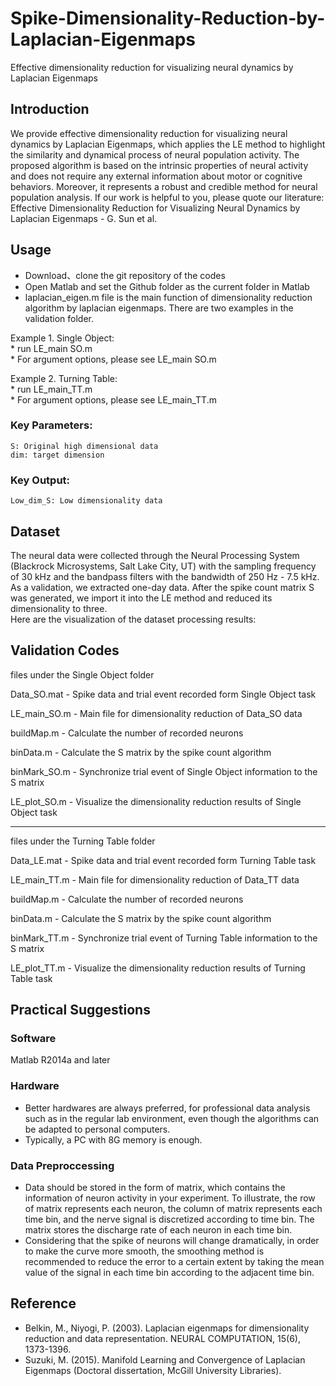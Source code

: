 # Spike-Dimensionality-Reduction-by-Laplacian-Eigenmaps
Effective dimensionality reduction for visualizing neural dynamics by Laplacian Eigenmaps

## Introduction

We provide effective dimensionality reduction for visualizing neural dynamics by Laplacian Eigenmaps, which applies the LE method to highlight the similarity and dynamical process of neural population activity. The proposed algorithm is based on the intrinsic properties of neural activity and does not require any external information about motor or cognitive behaviors. Moreover, it represents a robust and credible method for neural population analysis. If our work is helpful to you, please quote our literature: Effective Dimensionality Reduction for Visualizing Neural Dynamics by Laplacian Eigenmaps - G. Sun et al.

## Usage

* Download、clone the git repository of the codes  
* Open Matlab and set the Github folder as the current folder in Matlab  
* laplacian_eigen.m file is the main function of dimensionality reduction algorithm by laplacian eigenmaps. 
There are two examples in the validation folder. 

Example 1. Single Object:     
	* run LE_main SO.m   
	* For argument options, please see LE_main SO.m   
    
Example 2. Turning Table:  
	* run LE_main_TT.m   
	* For argument options, please see LE_main_TT.m   

### Key Parameters:

    S: Original high dimensional data  
    dim: target dimension  
	
### Key Output:

    Low_dim_S: Low dimensionality data

## Dataset

The neural data were collected through the Neural Processing System (Blackrock Microsystems, Salt Lake City, UT) with the 
sampling frequency of 30 kHz and the bandpass filters with the bandwidth of 250 Hz - 7.5 kHz. As a validation, we extracted one-day   data. After the spike count matrix S was generated, we import it into the LE method and reduced its dimensionality to three.  
Here are the visualization of the dataset processing results:
 

## Validation Codes

files under the Single Object folder

Data_SO.mat  - Spike data and trial event recorded form Single Object task

LE_main_SO.m - Main file for dimensionality reduction of Data_SO data

buildMap.m   - Calculate the number of recorded neurons

binData.m    - Calculate the S matrix by the spike count algorithm

binMark_SO.m - Synchronize trial event of Single Object information to the S matrix

LE_plot_SO.m - Visualize the dimensionality reduction results of Single Object task





-----------------------------------------------------------------------------------

files under the Turning Table folder

Data_LE.mat  - Spike data and trial event recorded form Turning Table task

LE_main_TT.m - Main file for dimensionality reduction of Data_TT data

buildMap.m   - Calculate the number of recorded neurons

binData.m    - Calculate the S matrix by the spike count algorithm

binMark_TT.m - Synchronize trial event of Turning Table information to the S matrix

LE_plot_TT.m - Visualize the dimensionality reduction results of Turning Table task




## Practical Suggestions

### Software

Matlab R2014a and later

### Hardware

* Better hardwares are always preferred, for professional data analysis such as in the regular lab environment, even though the   algorithms can be adapted to personal computers.  
* Typically, a PC with 8G memory is enough.  

### Data Preproccessing

* Data should be stored in the form of matrix, which contains the information of neuron activity in your experiment. To  illustrate, the row of matrix represents each neuron, the column of matrix represents each time bin, and the nerve signal is discretized according to time bin. The matrix stores the discharge rate of each neuron in each time bin.	
* Considering that the spike of neurons will change dramatically, in order to make the curve more smooth, the smoothing method is recommended to reduce the error to a certain extent by taking the mean value of the signal in each time bin according to the adjacent time bin.

## Reference

* Belkin, M., Niyogi, P. (2003). Laplacian eigenmaps for dimensionality reduction and data representation. NEURAL COMPUTATION, 15(6), 1373-1396.
* Suzuki, M. (2015). Manifold Learning and Convergence of Laplacian Eigenmaps (Doctoral dissertation, McGill University Libraries).
